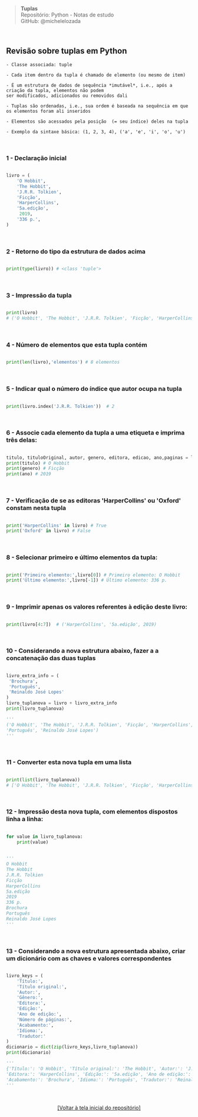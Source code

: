 > **Tuplas**  
> Repositório: Python - Notas de estudo     
> GitHub: @michelelozada
&nbsp;
     
&nbsp;  
## Revisão sobre tuplas em Python
```
- Classe associada: tuple

- Cada item dentro da tupla é chamado de elemento (ou mesmo de item) 

- É um estrutura de dados de sequência *imutável*, i.e., após a criação da tupla, elementos não podem 
ser modificados, adicionados ou removidos dali 

- Tuplas são ordenadas, i.e., sua ordem é baseada na sequência em que os elementos foram ali inseridos

- Elementos são acessados pela posição  (= seu índice) deles na tupla

- Exemplo da sintaxe básica: (1, 2, 3, 4), ('a', 'e', 'i', 'o', 'u')
```

&nbsp;  

### 1 - Declaração inicial
```py

livro = (
    'O Hobbit',
    'The Hobbit',
    'J.R.R. Tolkien',
    'Ficção',
    'HarperCollins',
    '5a.edição',
     2019,
    '336 p.',
)
```

&nbsp;


### 2 - Retorno do tipo da estrutura de dados acima
```py

print(type(livro)) # <class 'tuple'>
```

&nbsp;

### 3 - Impressão da tupla
```py

print(livro)
# ('O Hobbit', 'The Hobbit', 'J.R.R. Tolkien', 'Ficção', 'HarperCollins', '5a.edição', 2019, '336 p.')
```

&nbsp;

### 4 - Número de elementos que esta tupla contém
```py

print(len(livro),'elementos') # 8 elementos
```

&nbsp;

### 5 - Indicar qual o número do índice que autor ocupa na tupla
```py

print(livro.index('J.R.R. Tolkien'))  # 2
```

&nbsp;


### 6 - Associe cada elemento da tupla a uma etiqueta e imprima três delas:
```py

titulo, tituloOriginal, autor, genero, editora, edicao, ano,paginas = livro # desempacotar uma tupla
print(titulo) # O Hobbit
print(genero) # Ficção
print(ano) # 2019
```

&nbsp;

### 7 - Verificação de se as editoras 'HarperCollins' ou 'Oxford' constam nesta tupla
```py

print('HarperCollins' in livro) # True
print('Oxford' in livro) # False
```

&nbsp;

### 8 - Selecionar primeiro e último elementos da tupla:
```py

print('Primeiro elemento:',livro[0]) # Primeiro elemento: O Hobbit
print('Último elemento:',livro[-1]) # Último elemento: 336 p.
```

&nbsp;

### 9 - Imprimir apenas os valores referentes à edição deste livro:
```py

print(livro[4:7])  # ('HarperCollins', '5a.edição', 2019)
```

&nbsp;

### 10 - Considerando a nova estrutura abaixo, fazer a a concatenação das duas tuplas
```py

livro_extra_info = (
 'Brochura',
 'Português',
 'Reinaldo José Lopes'
)
livro_tuplanova = livro + livro_extra_info
print(livro_tuplanova)

'''
('O Hobbit', 'The Hobbit', 'J.R.R. Tolkien', 'Ficção', 'HarperCollins', '5a.edição', 2019, '336 p.', 'Brochura',
'Português', 'Reinaldo José Lopes')
'''
```

&nbsp;

### 11 - Converter esta nova tupla em uma lista
```py

print(list(livro_tuplanova))
# ['O Hobbit', 'The Hobbit', 'J.R.R. Tolkien', 'Ficção', 'HarperCollins', '5a.edição', 2019, '336 p.', 'Brochura', 'Português', 'Reinaldo José Lopes']
```

&nbsp;

### 12 - Impressão desta nova tupla, com elementos dispostos linha a linha:
```py

for value in livro_tuplanova:
    print(value)
		
		
'''
O Hobbit
The Hobbit
J.R.R. Tolkien
Ficção
HarperCollins
5a.edição
2019
336 p.
Brochura
Português
Reinaldo José Lopes
'''
```

&nbsp;

### 13 - Considerando a nova estrutura apresentada abaixo, criar um dicionário com as chaves e valores correspondentes
```py

livro_keys = (
    'Título:',
    'Título original:',
    'Autor:',
    'Gênero:',
    'Editora:',
    'Edição:',
    'Ano de edição:',
    'Número de páginas:',
    'Acabamento:',
    'Idioma:',
    'Tradutor:'
)
dicionario = dict(zip(livro_keys,livro_tuplanova))
print(dicionario)

'''
{'Título:': 'O Hobbit', 'Título original:': 'The Hobbit', 'Autor:': 'J.R.R. Tolkien', 'Gênero:': 'Ficção',
'Editora:': 'HarperCollins', 'Edição:': '5a.edição', 'Ano de edição:': 2019, 'Número de páginas:': '336 p.',
'Acabamento:': 'Brochura', 'Idioma:': 'Português', 'Tradutor:': 'Reinaldo José Lopes'}
'''
```

&nbsp;

<div align="center">
<a href="https://github.com/michelelozada/Python-Study-Notes">[Voltar à tela inicial do repositório]</a>
</div>